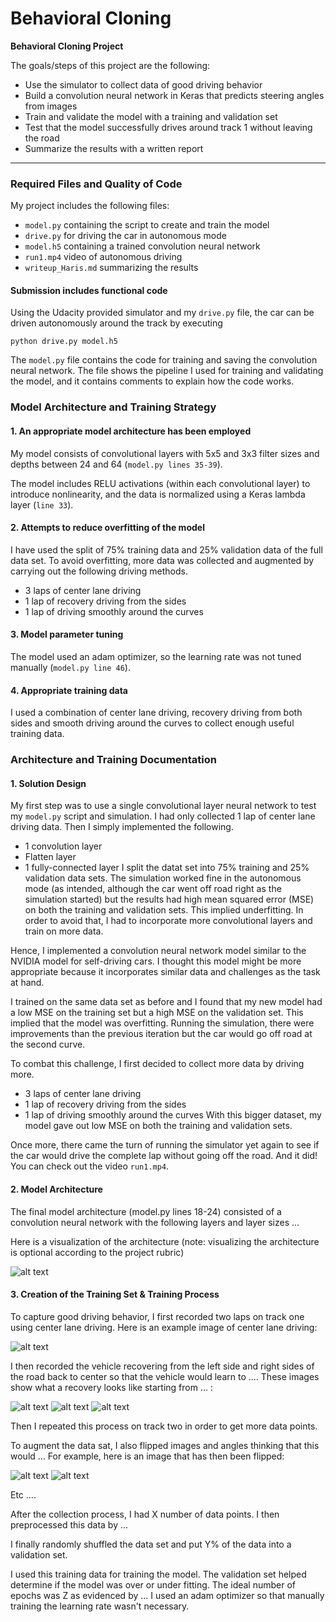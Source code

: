 # Behavioral Cloning


**Behavioral Cloning Project**

The goals/steps of this project are the following:
* Use the simulator to collect data of good driving behavior
* Build a convolution neural network in Keras that predicts steering angles from images
* Train and validate the model with a training and validation set
* Test that the model successfully drives around track 1 without leaving the road
* Summarize the results with a written report


[//]: # (Image References)

[image1]: ./examples/placeholder.png "Model Visualization"
[image2]: ./examples/placeholder.png "Grayscaling"
[image3]: ./examples/placeholder_small.png "Recovery Image"
[image4]: ./examples/placeholder_small.png "Recovery Image"
[image5]: ./examples/placeholder_small.png "Recovery Image"
[image6]: ./examples/placeholder_small.png "Normal Image"
[image7]: ./examples/placeholder_small.png "Flipped Image"

---
### Required Files and Quality of Code

My project includes the following files:
* `model.py` containing the script to create and train the model
* `drive.py` for driving the car in autonomous mode
* `model.h5` containing a trained convolution neural network
* `run1.mp4` video of autonomous driving
* `writeup_Haris.md` summarizing the results

#### Submission includes functional code
Using the Udacity provided simulator and my `drive.py` file, the car can be driven autonomously around the track by executing 
```
python drive.py model.h5
```
The `model.py` file contains the code for training and saving the convolution neural network. The file shows the pipeline I used for training and validating the model, and it contains comments to explain how the code works.

### Model Architecture and Training Strategy

#### 1. An appropriate model architecture has been employed

My model consists of convolutional layers with 5x5 and 3x3 filter sizes and depths between 24 and 64 (`model.py lines 35-39`).

The model includes RELU activations (within each convolutional layer) to introduce nonlinearity, and the data is normalized using a Keras lambda layer (`line 33`).

#### 2. Attempts to reduce overfitting of the model

I have used the split of 75% training data and 25% validation data of the full data set. To avoid overfitting, more data was collected and augmented by carrying out the following driving methods.
* 3 laps of center lane driving
* 1 lap of recovery driving from the sides
* 1 lap of driving smoothly around the curves

#### 3. Model parameter tuning

The model used an adam optimizer, so the learning rate was not tuned manually (`model.py line 46`).

#### 4. Appropriate training data

I used a combination of center lane driving, recovery driving from both sides and smooth driving around the curves to collect enough useful training data.

### Architecture and Training Documentation

#### 1. Solution Design

My first step was to use a single convolutional layer neural network to test my `model.py` script and simulation. I had only collected 1 lap of center lane driving data. Then I simply implemented the following.
* 1 convolution layer
* Flatten layer
* 1 fully-connected layer
I split the datat set into 75% training and 25% validation data sets. The simulation worked fine in the autonomous mode (as intended, although the car went off road right as the simulation started) but the results had high mean squared error (MSE) on both the training and validation sets. This implied underfitting. In order to avoid that, I had to incorporate more convolutional layers and train on more data.

Hence, I implemented a convolution neural network model similar to the NVIDIA model for self-driving cars. I thought this model might be more appropriate because it incorporates similar data and challenges as the task at hand.

I trained on the same data set as before and I found that my new model had a low MSE on the training set but a high MSE on the validation set. This implied that the model was overfitting. Running the simulation, there were improvements than the previous iteration but the car would go off road at the second curve.

To combat this challenge, I first decided to collect more data by driving more.
* 3 laps of center lane driving
* 1 lap of recovery driving from the sides
* 1 lap of driving smoothly around the curves
With this bigger dataset, my model gave out low MSE on both the training and validation sets.

Once more, there came the turn of running the simulator yet again to see if the car would drive the complete lap without going off the road. And it did! You can check out the video `run1.mp4`.

#### 2. Model Architecture

The final model architecture (model.py lines 18-24) consisted of a convolution neural network with the following layers and layer sizes ...

Here is a visualization of the architecture (note: visualizing the architecture is optional according to the project rubric)

![alt text][image1]

#### 3. Creation of the Training Set & Training Process

To capture good driving behavior, I first recorded two laps on track one using center lane driving. Here is an example image of center lane driving:

![alt text][image2]

I then recorded the vehicle recovering from the left side and right sides of the road back to center so that the vehicle would learn to .... These images show what a recovery looks like starting from ... :

![alt text][image3]
![alt text][image4]
![alt text][image5]

Then I repeated this process on track two in order to get more data points.

To augment the data sat, I also flipped images and angles thinking that this would ... For example, here is an image that has then been flipped:

![alt text][image6]
![alt text][image7]

Etc ....

After the collection process, I had X number of data points. I then preprocessed this data by ...


I finally randomly shuffled the data set and put Y% of the data into a validation set. 

I used this training data for training the model. The validation set helped determine if the model was over or under fitting. The ideal number of epochs was Z as evidenced by ... I used an adam optimizer so that manually training the learning rate wasn't necessary.
